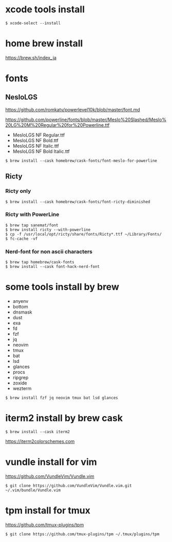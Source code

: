 # xcode tools install

~~~
$ xcode-select --install
~~~

# home brew install

https://brew.sh/index_ja

# fonts

## NesloLGS

https://github.com/romkatv/powerlevel10k/blob/master/font.md

https://github.com/powerline/fonts/blob/master/Meslo%20Slashed/Meslo%20LG%20M%20Regular%20for%20Powerline.ttf

 * MesloLGS NF Regular.ttf
 * MesloLGS NF Bold.ttf
 * MesloLGS NF Italic.ttf
 * MesloLGS NF Bold Italic.ttf

~~~
$ brew install --cask homebrew/cask-fonts/font-meslo-for-powerline
~~~

## Ricty

### Ricty only

~~~
$ brew install --cask homebrew/cask-fonts/font-ricty-diminished
~~~

### Ricty with PowerLine

~~~
$ brew tap sanemat/font
$ brew install ricty --with-powerline
$ cp -f /usr/local/opt/ricty/share/fonts/Ricty*.ttf ~/Library/Fonts/
$ fc-cache -vf
~~~


### Nerd-font for non ascii characters

~~~
$ brew tap homebrew/cask-fonts
$ brew install --cask font-hack-nerd-font
~~~


# some tools install by brew

* anyenv
* bottom
* dnsmask
* dust
* exa
* fd
* fzf
* jq
* neovim
* tmux
* bat
* lsd
* glances
* procs
* ripgrep
* zoxide
* wezterm

~~~
$ brew install fzf jq neovim tmux bat lsd glances
~~~

# iterm2 install by brew cask

~~~
$ brew install --cask iterm2
~~~

https://iterm2colorschemes.com


# vundle install for vim

https://github.com/VundleVim/Vundle.vim

~~~
$ git clone https://github.com/VundleVim/Vundle.vim.git ~/.vim/bundle/Vundle.vim
~~~

# tpm install for tmux

https://github.com/tmux-plugins/tpm

~~~
$ git clone https://github.com/tmux-plugins/tpm ~/.tmux/plugins/tpm
~~~


